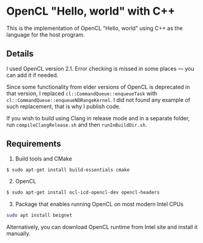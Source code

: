 # OpenCL "Hello, world" with C++ 
This is the implementation of OpenCL "Hello, world" using C++ as the language for the host program.

## Details
I used OpenCL version 2.1.
Error checking is missed in some places — you can add it if needed.

Since some functionality from elder versions of OpenCL is deprecated in that version, I replaced ```cl::CommandQueue::enqueueTask``` with ```cl::CommandQueue::enqueueNDRangeKernel```.
I did not found any example of such replacement, that is why I publish code.

If you wish to build using Clang in release mode and in a separate folder, run
```compileClangRelease.sh``` and then ```runInBuildDir.sh```.

## Requirements
1. Build tools and CMake
```bash
$ sudo apt-get install build-essentials cmake
```
2. OpenCL
```bash 
$ sudo apt-get install ocl-icd-opencl-dev opencl-headers
```
3. Package that enables running OpenCL on most modern Intel CPUs
```bash 
sudo apt install beignet
```
Alternatively, you can download OpenCL runtime from Intel site and install it manually.
